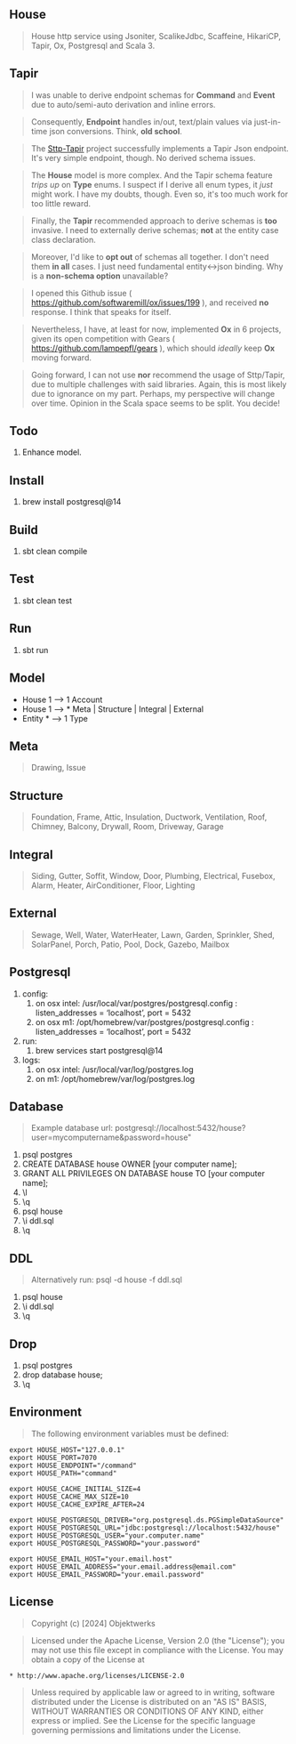 House
-----
>House http service using Jsoniter, ScalikeJdbc, Scaffeine, HikariCP, Tapir, Ox, Postgresql and Scala 3.

Tapir
-----
>I was unable to derive endpoint schemas for **Command** and **Event** due to auto/semi-auto derivation and inline
>errors.

>Consequently, **Endpoint** handles in/out, text/plain values via just-in-time json conversions. Think, **old school**.

>The [Sttp-Tapir]( https://github.com/objektwerks/sttp.tapir ) project successfully implements a Tapir Json endpoint.
>It's very simple endpoint, though. No derived schema issues.

>The **House** model is more complex. And the Tapir schema feature *trips up* on **Type** enums. I suspect if I derive
>all enum types, it *just* might work. I have my doubts, though. Even so, it's too much work for too little reward.

>Finally, the **Tapir** recommended approach to derive schemas is **too** invasive. I need to externally derive schemas;
>**not** at the entity case class declaration.

>Moreover, I'd like to **opt out** of schemas all together. I don't need them **in all** cases. I just need fundamental
>entity<->json binding. Why is a **non-schema option** unavailable?

>I opened this Github issue ( https://github.com/softwaremill/ox/issues/199 ), and received **no** response. I
>think that speaks for itself.

>Nevertheless, I have, at least for now, implemented **Ox** in 6 projects, given its open competition with
>Gears ( https://github.com/lampepfl/gears ), which should *ideally* keep **Ox** moving forward.

>Going forward, I can not use **nor** recommend the usage of Sttp/Tapir, due to multiple challenges with said libraries.
>Again, this is most likely due to ignorance on my part. Perhaps, my perspective will change over time. Opinion in the
>Scala space seems to be split. You decide!

Todo
----
1. Enhance model.

Install
-------
1. brew install postgresql@14

Build
-----
1. sbt clean compile

Test
----
1. sbt clean test

Run
---
1. sbt run

Model
-----
* House 1 --> 1 Account
* House 1 --> * Meta | Structure | Integral | External
* Entity * --> 1 Type

Meta
----
>Drawing, Issue

Structure
---------
>Foundation, Frame, Attic, Insulation, Ductwork, Ventilation, Roof, Chimney, Balcony, Drywall, Room, Driveway, Garage

Integral
--------
>Siding, Gutter, Soffit, Window, Door, Plumbing, Electrical, Fusebox, Alarm, Heater, AirConditioner, Floor, Lighting

External
--------
>Sewage, Well, Water, WaterHeater, Lawn, Garden, Sprinkler, Shed, SolarPanel, Porch, Patio, Pool, Dock, Gazebo, Mailbox

Postgresql
----------
1. config:
    1. on osx intel: /usr/local/var/postgres/postgresql.config : listen_addresses = ‘localhost’, port = 5432
    2. on osx m1: /opt/homebrew/var/postgres/postgresql.config : listen_addresses = ‘localhost’, port = 5432
2. run:
    1. brew services start postgresql@14
3. logs:
    1. on osx intel: /usr/local/var/log/postgres.log
    2. on m1: /opt/homebrew/var/log/postgres.log

Database
--------
>Example database url: postgresql://localhost:5432/house?user=mycomputername&password=house"
1. psql postgres
2. CREATE DATABASE house OWNER [your computer name];
3. GRANT ALL PRIVILEGES ON DATABASE house TO [your computer name];
4. \l
5. \q
6. psql house
7. \i ddl.sql
8. \q

DDL
---
>Alternatively run: psql -d house -f ddl.sql
1. psql house
2. \i ddl.sql
3. \q

Drop
----
1. psql postgres
2. drop database house;
3. \q

Environment
-----------
>The following environment variables must be defined:
```
export HOUSE_HOST="127.0.0.1"
export HOUSE_PORT=7070
export HOUSE_ENDPOINT="/command"
export HOUSE_PATH="command"

export HOUSE_CACHE_INITIAL_SIZE=4
export HOUSE_CACHE_MAX_SIZE=10
export HOUSE_CACHE_EXPIRE_AFTER=24

export HOUSE_POSTGRESQL_DRIVER="org.postgresql.ds.PGSimpleDataSource"
export HOUSE_POSTGRESQL_URL="jdbc:postgresql://localhost:5432/house"
export HOUSE_POSTGRESQL_USER="your.computer.name"
export HOUSE_POSTGRESQL_PASSWORD="your.password"

export HOUSE_EMAIL_HOST="your.email.host"
export HOUSE_EMAIL_ADDRESS="your.email.address@email.com"
export HOUSE_EMAIL_PASSWORD="your.email.password"
```

License
-------
>Copyright (c) [2024] Objektwerks

>Licensed under the Apache License, Version 2.0 (the "License");
you may not use this file except in compliance with the License.
You may obtain a copy of the License at

    * http://www.apache.org/licenses/LICENSE-2.0

>Unless required by applicable law or agreed to in writing, software
distributed under the License is distributed on an "AS IS" BASIS,
WITHOUT WARRANTIES OR CONDITIONS OF ANY KIND, either express or implied.
See the License for the specific language governing permissions and
limitations under the License.
